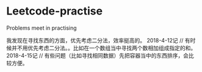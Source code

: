 # Leetcode-practise
Problems meet in practising


我发现在寻找东西的方面，优先考虑二分法，效率挺高的。
2018-4-12记 // 有时候并不用优先考虑二分法。。比如在一个数组当中寻找两个数相加组成指定的和。
2018-4-15记 // 有些问题（比如寻找相同数据）先把容器当中的东西排序，会比较方便。
